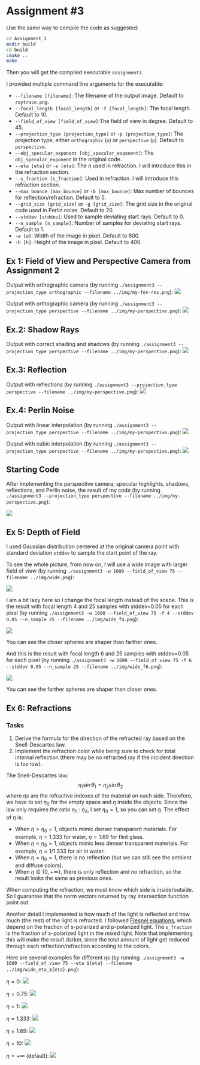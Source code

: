 Assignment #3
========================

Use the same way to compile the code as suggested:

```bash
cd Assignment_3
mkdir build
cd build
cmake ..
make
```

Then you will get the compiled executable `assignment3`.

I provided multiple command line arguments for the executable:

* `--filename [filename]`: The filename of the output image. Default to `raytrace.png`.
* `--focal_length [focal_length]` or `-f [focal_length]`: The focal length. Default to 10.
* `--field_of_view [field_of_view]`:The field of view in degree. Default to 45.
* `--projection_type [projection_type]` or `-p [projection_type]`: The projection type, either `orthographic` (`o`) or `perspective` (`p`). Default to `perspective`.
* `--obj_specular_exponent [obj_specular_exponent]`: The `obj_specular_exponent` in the original code.
* `--eta [eta]` or `-e [eta]`: The $\eta$ used in refraction. I will introduce this in the refraction section.
* `--s_fraction [s_fraction]`: Used in refraction. I will introduce this refraction section.
* `--max_bounce [max_bounce]` or `-b [max_bounce]`: Max number of bounces for reflection/refraction. Default to 5.
* `--grid_size [grid_size]` or `-g [grid_size]`: The grid size in the original code used in Perlin noise. Default to 20.
* `--stddev [stddev]`: Used to sample deviating start rays. Default to 0.
* `--n_sample [n_sample]`: Number of samples for deviating start rays. Default to 1.
* `-w [w]`: Width of the image in pixel. Default to 800.
* `-h [h]`: Height of the image in pixel. Default to 400.

Ex 1: Field of View and Perspective Camera from Assignment 2
------------------------------------------

Output with orthographic camera (by running `./assignment3 --projection_type orthographic --filename ../img/my-fov-res.png`):
![](img/my-fov-res.png?raw=true)

Output with orthographic camera (by running `./assignment3 --projection_type perspective --filename ../img/my-perspective.png`):
![](img/my-perspective.png?raw=true)


Ex.2: Shadow Rays
-----------------

Output with correct shading and shadows (by running `./assignment3 --projection_type perspective --filename ../img/my-perspective.png`):
![](img/my-perspective.png?raw=true)


Ex.3: Reflection
-----------------------

Output with reflections (by running `./assignment3 --projection_type perspective --filename ../img/my-perspective.png`):
![](img/my-perspective.png?raw=true)


Ex.4: Perlin Noise
-------------------------

Output with linear interpolation (by running `./assignment3 --projection_type perspective --filename ../img/my-perspective.png`):
![](img/my-perspective.png?raw=true)

Output with cubic interpolation (by running `./assignment3 --projection_type perspective --filename ../img/my-perspective.png`):
![](img/my-perspective.png?raw=true)

Starting Code
-------------


After implementing the perspective camera, specular highlights, shadows, reflections, and Perlin noise, the result of  my code (by running `./assignment3 --projection_type perspective --filename ../img/my-perspective.png`):

![](img/my-perspective.png?raw=true)

Ex 5: Depth of Field
------------------------------

I used Gaussian distribution centered at the original camera point with standard deviation `stddev` to sample the start point of the ray.

To see the whole picture, from now on, I will use a wide image with larger field of view (by running `./assignment3 -w 1600 --field_of_view 75 --filename ../img/wide.png`):

![](img/wide.png?raw=true)

I am a bit lazy here so I change the focal length instead of the scene. This is the result with focal length 4 and 25 samples with stddev=0.05 for each pixel (by running `./assignment3 -w 1600 --field_of_view 75 -f 4 --stddev 0.05 --n_sample 25 --filename ../img/wide_f4.png`):

![](img/wide_f4.png?raw=true)

You can see the closer spheres are shaper than farther ones.

And this is the result with focal length 6 and 25 samples with stddev=0.05 for each pixel (by running `./assignment3 -w 1600 --field_of_view 75 -f 6 --stddev 0.05 --n_sample 25 --filename ../img/wide_f6.png`):

![](img/wide_f6.png?raw=true)

You can see the farther spheres are shaper than closer ones.

Ex 6: Refractions
------------------------------

### Tasks

1. Derive the formula for the direction of the refracted ray based on the Snell-Descartes law.
2. Implement the refraction color while being sure to check for total internal reflection (there may be no refracted ray if the incident direction is too low).

The Snell-Descartes law:
$$
\eta_1 \sin \theta_1 = \eta_2 \sin \theta_2
$$
where $\eta$s are the refractive indexes of the material on each side. Therefore, we have to set $\eta_0$ for the empty space and $\eta$ inside the objects. Since the law only requires the ratio $\eta_1 : \eta_2$, I set $\eta_0 = 1$, so you can set $\eta$. The effect of $\eta$ is:

* When $\eta > \eta_0 = 1$, objects mimic denser transparent materials. For example, $\eta = 1.333$ for water, $\eta = 1.69$ for flint glass.
* When $\eta < \eta_0 = 1$, objects mimic less denser transparent materials. For example, $\eta = 1/1.333$ for air in water.
* When $\eta = \eta_0 = 1$, there is no reflection (but we can still see the ambient and diffuse colors).
* When $\eta \in \{0, +\infty\}$, there is only reflection and no refraction, so the result looks the same as previous ones.

When computing the refraction, we must know which side is inside/outside. So I guarantee that the norm vectors returned by ray intersection function point out.

Another detail I implemented is how much of the light is reflected and how much (the rest) of the light is refracted. I followed [Fresnel equations](https://en.wikipedia.org/wiki/Fresnel_equations), which depend on the fraction of s-polarized and p-polarized light. The `s_fraction` is the fraction of s-polarized light in the mixed light. Note that implementing this will make the result darker, since the total amount of light get reduced through each reflection/refraction according to the colors.

Here are several examples for different $\eta$s (by running `./assignment3 -w 1600 --field_of_view 75 --eta ${eta} --filename ../img/wide_eta_${eta}.png`):

$\eta = 0$: ![](img/wide_eta_0.png)

$\eta = 0.75$: ![](img/wide_eta_0.75.png)

$\eta = 1$: ![](img/wide_eta_1.png)

$\eta = 1.333$: ![](img/wide_eta_1.333.png)

$\eta = 1.69$: ![](img/wide_eta_1.69.png)

$\eta = 10$: ![](img/wide_eta_10.png)

$\eta = +\infty$ (default): ![](img/wide.png)
